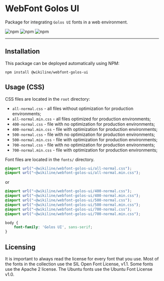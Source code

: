 # WebFont Golos UI

Package for integrating `Golos UI` fonts in a web environment.

![npm](https://img.shields.io/npm/v/@wikiline/webfont-golos-ui?style=for-the-badge)
![npm](https://img.shields.io/npm/dm/@wikiline/webfont-golos-ui?style=for-the-badge)
![npm](https://img.shields.io/npm/dt/@wikiline/webfont-golos-ui?style=for-the-badge)
___

## Installation

This package can be deployed automatically using NPM:

```
npm install @wikiline/webfont-golos-ui
 ```

## Usage (CSS)

CSS files are located in the `root` directory:

* `all-normal.css` - all files without optimization for production environments;
* `all-normal.min.css` - all files optimized for production environments;
* `400-normal.css` - file with no optimization for production environments;
* `400-normal.min.css` - file with optimization for production environments;
* `500-normal.css` - file with no optimization for production environments;
* `500-normal.min.css` - file with optimization for production environments;
* `700-normal.css` - file with no optimization for production environments;
* `700-normal.min.css` - file with optimization for production environments;

Font files are located in the `fonts/` directory.

```css
@import url("~@wikiline/webfont-golos-ui/all-normal.css");
@import url("~@wikiline/webfont-golos-ui/all-normal.min.css");
```

or

```css
@import url("~@wikiline/webfont-golos-ui/400-normal.css");
@import url("~@wikiline/webfont-golos-ui/400-normal.min.css");
@import url("~@wikiline/webfont-golos-ui/500-normal.css");
@import url("~@wikiline/webfont-golos-ui/500-normal.min.css");
@import url("~@wikiline/webfont-golos-ui/700-normal.css");
@import url("~@wikiline/webfont-golos-ui/700-normal.min.css");
```

```css
body {
    font-family: 'Golos UI', sans-serif;
}
```

## Licensing

It is important to always read the license for every font that you use. Most of the fonts in the collection use the SIL
Open Font License, v1.1. Some fonts use the Apache 2 license. The Ubuntu fonts use the Ubuntu Font License v1.0.
